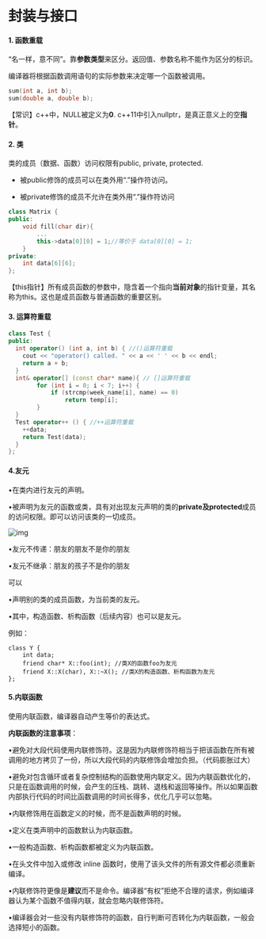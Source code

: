 # 封装与接口

#### 1. 函数重载

“名一样，意不同”。靠**参数类型**来区分。返回值、参数名称不能作为区分的标识。

编译器将根据函数调用语句的实际参数来决定哪一个函数被调用。

```c++
sum(int a, int b);
sum(double a, double b);
```

【常识】c++中，NULL被定义为**0**. c++11中引入nullptr，是真正意义上的空**指针**。



#### 2. 类

类的成员（数据、函数）访问权限有public, private, protected.

- 被public修饰的成员可以在类外用“.”操作符访问。

- 被private修饰的成员不允许在类外用“.”操作符访问

```c++
class Matrix {
public:
    void fill(char dir){
        ...
        this->data[0][0] = 1;//等价于 data[0][0] = 1;  
    }
private:
	int data[6][6];
}; 

```

【this指针】所有成员函数的参数中，隐含着一个指向**当前对象**的指针变量，其名称为this。这也是成员函数与普通函数的重要区别。



#### 3. 运算符重载

```c++
class Test {
public:
  int operator() (int a, int b) { //()运算符重载
    cout << "operator() called. " << a << ' ' << b << endl;
    return a + b;
  }
  int& operator[] (const char* name){ // []运算符重载
    	for (int i = 0; i < 7; i++) {
      		if (strcmp(week_name[i], name) == 0) 
				return temp[i];
    	}
  }
  Test operator++ () { //++运算符重载
    ++data;
    return Test(data);
  }
};	

```



#### 4.友元

•在类内进行友元的声明。

•被声明为友元的函数或类，具有对出现友元声明的类的**private及protected**成员的访问权限。即可以访问该类的一切成员。

![img](https://pic3.zhimg.com/80/v2-0a5f3cb867c6f5630d2c3bddfdf541ad_1440w.png)

•友元不传递：朋友的朋友不是你的朋友

•友元不继承：朋友的孩子不是你的朋友

可以

•声明别的类的成员函数，为当前类的友元。

•其中，构造函数、析构函数（后续内容）也可以是友元。

例如：

```
class Y {
    int data; 
    friend char* X::foo(int); //类X的函数foo为友元
    friend X::X(char), X::~X(); //类X的构造函数、析构函数为友元
};
```

#### 5.内联函数

使用内联函数，编译器自动产生等价的表达式。

**内联函数的注意事项**：

•避免对大段代码使用内联修饰符。这是因为内联修饰符相当于把该函数在所有被调用的地方拷贝了一份，所以大段代码的内联修饰会增加负担。（代码膨胀过大）

•避免对包含循环或者复杂控制结构的函数使用内联定义。因为内联函数优化的，只是在函数调用的时候，会产生的压栈、跳转、退栈和返回等操作。所以如果函数内部执行代码的时间比函数调用的时间长得多，优化几乎可以忽略。

•内联修饰用在函数定义的时候，而不是函数声明的时候。

•定义在类声明中的函数默认为内联函数。

•一般构造函数、析构函数都被定义为内联函数。

•在头文件中加入或修改 inline 函数时，使用了该头文件的所有源文件都必须重新编译。

•内联修饰符更像是**建议**而不是命令。编译器“有权”拒绝不合理的请求，例如编译器认为某个函数不值得内联，就会忽略内联修饰符。

•编译器会对一些没有内联修饰符的函数，自行判断可否转化为内联函数，一般会选择短小的函数。